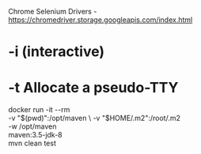 Chrome Selenium Drivers - https://chromedriver.storage.googleapis.com/index.html

# -i (interactive)
# -t Allocate a pseudo-TTY
docker run -it --rm \
       -v "$(pwd)":/opt/maven \
       -v "$HOME/.m2":/root/.m2 \
       -w /opt/maven \
       maven:3.5-jdk-8 \
       mvn clean test